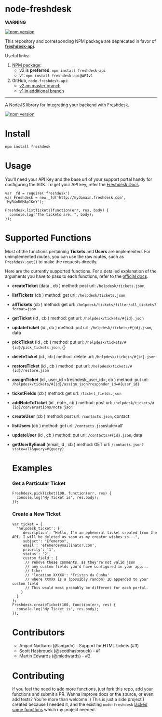 # node-freshdesk

**WARNING**

[![npm version](https://img.shields.io/badge/NPM-deprecated-red.svg)](https://github.com/maxkoryukov/node-freshdesk-api/issues/1)

This repository and corresponding NPM package are deprecated in favor of [**freshdesk-api**](https://www.npmjs.com/package/freshdesk-api).

Useful links:

1. [NPM package](https://www.npmjs.com/package/freshdesk-api):
    * v2 is **preferred**: `npm install freshdesk-api`
    * v1: `npm install freshdesk-api@APIv1`
2. GitHub, `node-freshdesk-api`:
    * [v2 on master branch](https://github.com/arjunkomath/node-freshdesk-api)
    * [v1 in additional branch](https://github.com/arjunkomath/node-freshdesk-api/tree/API-v1)

----

A NodeJS library for integrating your backend with Freshdesk.

[![npm version](https://badge.fury.io/js/freshdesk.svg)](https://badge.fury.io/js/freshdesk)

# Install

```
npm install freshdesk
```

# Usage

You'll need your API Key and the base url of your support portal handy for configuring the SDK. To get your API key, refer the [Freshdesk Docs](http://freshdesk.com/api#authentication).

```
var _fd = require('freshdesk')
var Freshdesk = new _fd('http://mydomain.freshdesk.com', 'MyR4nD0MAp1KeY');

Freshdesk.listTickets(function(err, res, body) {
  console.log("The tickets are: ", body);
});
```

# Supported Functions

Most of the functions pertaining **Tickets** and **Users** are implemented. For unimplemented routes, you can use the raw routes, such as `Freshdesk.get()` to make the requests directly.

Here are the currently supported functions. For a detailed explanation of the arguments you have to pass to each functions, refer to the [official docs](http://freshdesk.com/api).

* **createTicket** (data <object>, cb <function>)
  method: post
  url: `/helpdesk/tickets.json`,

* **listTickets** (cb <function>)
  method: get
  url: `/helpdesk/tickets.json`

* **allTickets** (cb <function>)
  method: get
  url: `/helpdesk/tickets/filter/all_tickets?format=json`

* **getTicket** (id <number>, cb <function>)
  method: get
  url: `/helpdesk/tickets/#{id}.json`

* **updateTicket** (id <number>, cb <function>)
  method: put
  url: `/helpdesk/tickets/#{id}.json`, data

* **pickTicket** (id <number>, cb <function>)
  method: put
  url: `/helpdesk/tickets/#{id}/pick_tickets.json`, {}

* **deleteTicket** (id <number>, cb <function>)
  method: delete
  url: `/helpdesk/tickets/#{id}.json`

* **restoreTicket** (id <number>, cb <function>)
  method: put
  url: `/helpdesk/tickets/#{id}/restore.json`

* **assignTicket** (id <number>, user_id <freshdesk_user_id>, cb <function>)
  method: put
  url: `/helpdesk/tickets/#{id}/assign.json?responder_id=#{user_id}`

* **ticketFields** (cb <function>)
  method: get
  url: `/ticket_fields.json`

* **addNoteToTicket** (id <number>, note <object>, cb <function>)
  method: post
  url: `/helpdesk/tickets/#{id}/conversations/note.json`

* **createUser** (cb <function>)
  method: post
  url: `/contacts.json`, contact

* **listUsers** (cb <function>)
  method: get
  url: `/contacts.json`state=all'

* **updateUser** (id <number>, cb <function>)
  method: put
  url: `/contacts/#{id}.json`, data

* **getUserByEmail** (email_id <string>, cb <function>)
  method: GET
  url: `/contacts.json?state=all&query=#{query}`

# Examples

### Get a Particular Ticket
```
Freshdesk.pickTicket(100, function(err, res) {
  console.log("My Ticket is", res.body);
});
```

### Create a New TIcket
```
var ticket = {
  'helpdesk_ticket': {
    'description': "Hello, I'm an ephemeral ticket created from the API. I will be deleted as soon as my creator wishes so...",
    'subject': "Efemeros",
    'email': 'efemeros@mailinator.com',
    'priority': '1',
    'status': '2',
    'custom_field': {
      // remove these comments, as they're not valid json
      // any custom fields you'd have configured in your app...
      // like:
      // 'location_XXXXX': 'Tristan da Cunha'
      // where XXXXX is a (possibly random) ID appended to your custom field
      // This would most probably be different for each portal.
    }
  }
};
Freshdesk.createTicket(100, function(err, res) {
  console.log("My Ticket is", res.body);
});
```

# Contributors

* Angad Nadkarni (@angadn) - Support for HTML tickets (#3)
* Scott Hasbrouck (@scotthasbrouck) - #1
* Martin Edwards (@mledwards) - #2

# Contributing

If you feel the need to add more functions, just fork this repo, add your functions and submit a PR. Wanna improve docs or the source, or even add tests? You're more than welcome :)
This is just a side project I created because I needed it, and the existing `node-freshdesk` [lacked some functions](https://github.com/capraconsulting/node-freshdesk/issues/2) which my project needed.

